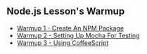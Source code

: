 ## Node.js Lesson's Warmup

- [Warmup 1 - Create An NPM Package](http://d.fork2.com/t/warm-1-create-an-npm-package/141)
- [Warmup 2 - Setting Up Mocha For Testing](http://d.fork2.com/t/warmup-2-setting-up-mocha-for-testing/156)
- [Warmup 3 - Using CoffeeScript](http://d.fork2.com/t/warmup-3-using-coffeescript/167)
